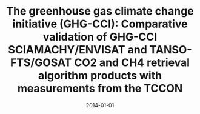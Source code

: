 ---
title: "The greenhouse gas climate change initiative (GHG-CCI): Comparative validation of GHG-CCI SCIAMACHY/ENVISAT and TANSO-FTS/GOSAT CO<inf>2</inf> and CH<inf>4</inf> retrieval algorithm products with measurements from the TCCON"
collection: publications
permalink: /publication/2014-01-01-Dils20141723
date: 2014-01-01
venue: 'Atmospheric Measurement Techniques'
paperurl: 'https://doi.org/10.5194/amt-7-1723-2014'
citation: 'Dils et al., <b>The greenhouse gas climate change initiative (GHG-CCI): Comparative validation of GHG-CCI SCIAMACHY/ENVISAT and TANSO-FTS/GOSAT CO<inf>2</inf> and CH<inf>4</inf> retrieval algorithm products with measurements from the TCCON</b>, Atmospheric Measurement Techniques, 2014-01-01, 10.5194/amt-7-1723-2014'
---